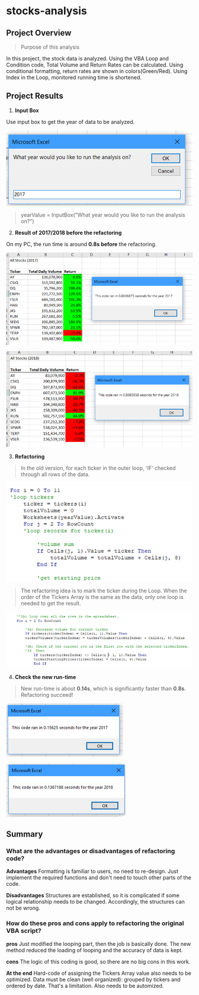 # stocks-analysis
## Project Overview
> Purpose of this analysis

In this project, the stock data is analyzed. Using the VBA Loop and Condition code, Total Volume and Return Rates can be calculated. Using conditional formatting, return rates are shown in colors(Green/Red). Using Index in the Loop, monitored running time is shortened.

## Project Results
1. **Input Box**

Use input box to get the year of data to be analyzed.

![Input box](/Resources/Inputbox.png)

> yearValue = InputBox("What year would you like to run the analysis on?")

2. **Result of 2017/2018 before the refactoring**

On my PC, the run time is around **0.8s before** the refactoring.

![Result 2017 before](/Resources/Run-time2017.png)

![Result 2018 before](/Resources/Run-time2018.png)



3. **Refactoring**

> In the old version, for each ticker in the outer loop, 'IF' checked through all rows of the data.

![Code1](/Resources/refactoringLoop.png)

> The refactoring idea is to mark the ticker during the Loop. When the order of the Tickers Array is the same as the data, only one loop is needed to get the result.

![Code2](/Resources/NewLoop.png)

4. **Check the new run-time**

> New run-time is about **0.14s**, which is significantly faster than **0.8s**. Refactoring succeed!

![Result 2017 after](/Resources/Run-Time-Refactored2017.png)

![Result 2018 after](/Resources/Run-Time-Refactored2018.png)


## Summary

### What are the advantages or disadvantages of refactoring code?

**Advantages**
Formatting is familiar to users, no need to re-design.
Just implement the required functions and don't need to touch other parts of the code.

**Disadvantages**
Structures are established, so it is complicated if some logical relationship needs to be changed. Accordingly, the structures can not be wrong.


### How do these pros and cons apply to refactoring the original VBA script?
**pros**
Just modified the looping part, then the job is basically done.
The new method reduced the loading of looping and the accuracy of data is kept.

**cons**
The logic of this coding is good, so there are no big cons in this work.

**At the end**
Hard-code of assigning the Tickers Array value also needs to be optimized.
Data must be clean (well organized): grouped by tickers and ordered by date. That's a limitation. Also needs to be automized.
